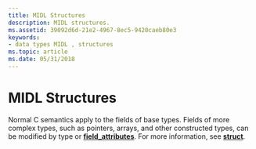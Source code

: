 ```yaml
---
title: MIDL Structures
description: MIDL structures.
ms.assetid: 39092d6d-21e2-4967-8ec5-9420caeb80e3
keywords:
- data types MIDL , structures
ms.topic: article
ms.date: 05/31/2018
---
```


# MIDL Structures

Normal C semantics apply to the fields of base types. Fields of more complex types, such as pointers, arrays, and other constructed types, can be modified by type or [**field\_attributes**](/windows/desktop/Rpc/field-attributes). For more information, see [**struct**](struct.md).

 

 